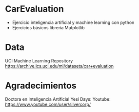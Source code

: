 # CarEvaluation
- Ejercicio inteligencia artificial y machine learning con python
- Ejercicios básicos librería Matplotlib

# Data
UCI Machine Learning Repository
https://archive.ics.uci.edu/ml/datasets/car+evaluation

# Agradecimientos
Doctora en Inteligencia Artificial Yesi Days: 
Youtube: https://www.youtube.com/user/silvercorp/
